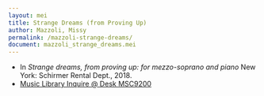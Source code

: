 ```yaml
---
layout: mei
title: Strange Dreams (from Proving Up)
author: Mazzoli, Missy
permalink: /mazzoli-strange-dreams/
document: mazzoli_strange_dreams.mei
---
```


- In *Strange dreams, from proving up: for mezzo-soprano and piano* New York: Schirmer Rental Dept., 2018.
- <a href="https://tufts-primo.hosted.exlibrisgroup.com/permalink/f/bnf7qa/01TUN_ALMA21281947410003851" target="_blank">Music Library Inquire @ Desk MSC9200</a>
